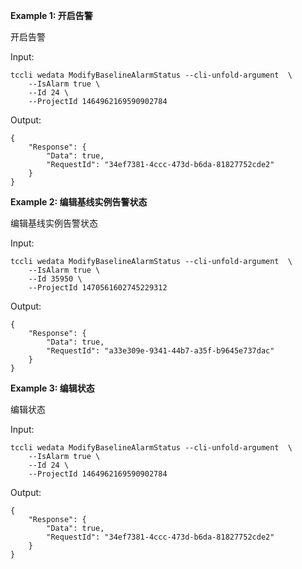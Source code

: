 **Example 1: 开启告警**

开启告警

Input: 

```
tccli wedata ModifyBaselineAlarmStatus --cli-unfold-argument  \
    --IsAlarm true \
    --Id 24 \
    --ProjectId 1464962169590902784
```

Output: 
```
{
    "Response": {
        "Data": true,
        "RequestId": "34ef7381-4ccc-473d-b6da-81827752cde2"
    }
}
```

**Example 2: 编辑基线实例告警状态**

编辑基线实例告警状态

Input: 

```
tccli wedata ModifyBaselineAlarmStatus --cli-unfold-argument  \
    --IsAlarm true \
    --Id 35950 \
    --ProjectId 1470561602745229312
```

Output: 
```
{
    "Response": {
        "Data": true,
        "RequestId": "a33e309e-9341-44b7-a35f-b9645e737dac"
    }
}
```

**Example 3: 编辑状态**

编辑状态

Input: 

```
tccli wedata ModifyBaselineAlarmStatus --cli-unfold-argument  \
    --IsAlarm true \
    --Id 24 \
    --ProjectId 1464962169590902784
```

Output: 
```
{
    "Response": {
        "Data": true,
        "RequestId": "34ef7381-4ccc-473d-b6da-81827752cde2"
    }
}
```

